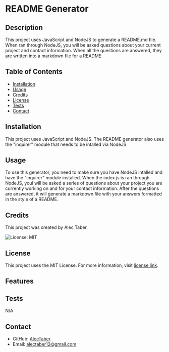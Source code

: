 # README Generator

## Description 

This project uses JavaScript and NodeJS to generate a README.md file. When ran through NodeJS, you will be asked questions about your current project and contact information. When all the questions are answered, they are written into a markdown file for a README

## Table of Contents

- [Installation](#installation)
- [Usage](#usage)
- [Credits](#credits)
- [License](#license)
- [Tests](#tests)
- [Contact](#contact)

## Installation

This project uses JavaScript and NodeJS. The README generator also uses the "inquirer" module that needs to be intalled via NodeJS. 

## Usage

To use this generator, you need to make sure you have NodeJS intalled and have the "inquirer" module installed. When the index.js is ran through NodeJS, youl will be asked a series of questions about your project you are currently working on and for your contact information. After the questions are answered, it will generate a markdown file with your answers formatted in the style of a README.

## Credits

This project was created by Alec Taber.


![License: MIT](https://img.shields.io/badge/License-MIT-green.svg)
## License
  
  This project uses the MIT License. For more information, visit [license link](https://opensource.org/licenses/MIT).


## Features


## Tests

N/A

## Contact

- GitHub: [AlecTaber](https://github.com/AlecTaber)
- Email: [alectaber12@gmail.com](mailto:alectaber12@gmail.com)

